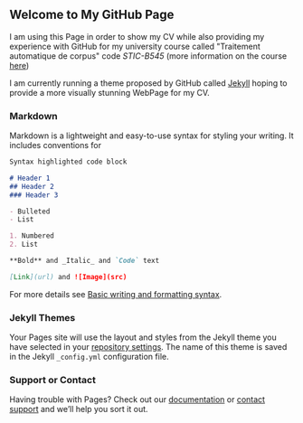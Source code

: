## Welcome to My GitHub Page

I am using this Page in order to show my CV while also providing my experience with GitHub for my university course called "Traitement automatique de corpus" code _STIC-B545_ (more information on the course [here](https://www.ulb.be/fr/programme/2021-stic-b545))

I am currently running a theme proposed by GitHub called [Jekyll](https://jekyllrb.com/) hoping to provide a more visually stunning WebPage for my CV.
### Markdown

Markdown is a lightweight and easy-to-use syntax for styling your writing. It includes conventions for

```markdown
Syntax highlighted code block

# Header 1
## Header 2
### Header 3

- Bulleted
- List

1. Numbered
2. List

**Bold** and _Italic_ and `Code` text

[Link](url) and ![Image](src)
```

For more details see [Basic writing and formatting syntax](https://docs.github.com/en/github/writing-on-github/getting-started-with-writing-and-formatting-on-github/basic-writing-and-formatting-syntax).

### Jekyll Themes

Your Pages site will use the layout and styles from the Jekyll theme you have selected in your [repository settings](https://github.com/svalmara/svalmara.github.io/settings/pages). The name of this theme is saved in the Jekyll `_config.yml` configuration file.

### Support or Contact

Having trouble with Pages? Check out our [documentation](https://docs.github.com/categories/github-pages-basics/) or [contact support](https://support.github.com/contact) and we’ll help you sort it out.
